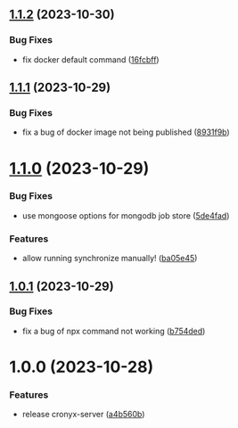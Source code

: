 ## [1.1.2](https://github.com/yujiosaka/CronyxServer/compare/v1.1.1...v1.1.2) (2023-10-30)


### Bug Fixes

* fix docker default command ([16fcbff](https://github.com/yujiosaka/CronyxServer/commit/16fcbff6467def5b95e890c111fbfd869467e62f))

## [1.1.1](https://github.com/yujiosaka/CronyxServer/compare/v1.1.0...v1.1.1) (2023-10-29)


### Bug Fixes

* fix a bug of docker image not being published ([8931f9b](https://github.com/yujiosaka/CronyxServer/commit/8931f9b0828a5773d6d952b734f7b91cc5ce5709))

# [1.1.0](https://github.com/yujiosaka/CronyxServer/compare/v1.0.1...v1.1.0) (2023-10-29)


### Bug Fixes

* use mongoose options for mongodb job store ([5de4fad](https://github.com/yujiosaka/CronyxServer/commit/5de4fad418f1f3bb3dfed962425f6f0921025dcd))


### Features

* allow running synchronize manually! ([ba05e45](https://github.com/yujiosaka/CronyxServer/commit/ba05e45f459e3c1590528493ae677a51ddbf049d))

## [1.0.1](https://github.com/yujiosaka/CronyxServer/compare/v1.0.0...v1.0.1) (2023-10-29)


### Bug Fixes

* fix a bug of npx command not working ([b754ded](https://github.com/yujiosaka/CronyxServer/commit/b754ded7a3ad570e4fed5fc190c5c3c8600f1cc2))

# 1.0.0 (2023-10-28)


### Features

* release cronyx-server ([a4b560b](https://github.com/yujiosaka/CronyxServer/commit/a4b560b3b5e64e7dacc565a2356b4fb0345d4af6))
